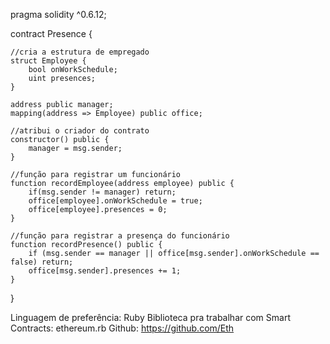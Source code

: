 pragma solidity ^0.6.12;

contract Presence {
    
    //cria a estrutura de empregado
    struct Employee {
        bool onWorkSchedule;
        uint presences;
    }
    
    address public manager;
    mapping(address => Employee) public office;
    
    //atribui o criador do contrato
    constructor() public {
        manager = msg.sender;
    }
    
    //função para registrar um funcionário
    function recordEmployee(address employee) public {
        if(msg.sender != manager) return;
        office[employee].onWorkSchedule = true;
        office[employee].presences = 0;
    }
    
    //função para registrar a presença do funcionário
    function recordPresence() public {
        if (msg.sender == manager || office[msg.sender].onWorkSchedule == false) return;
        office[msg.sender].presences += 1;
    }
}

Linguagem de preferência: Ruby
Biblioteca pra trabalhar com Smart Contracts: ethereum.rb
Github: https://github.com/Eth